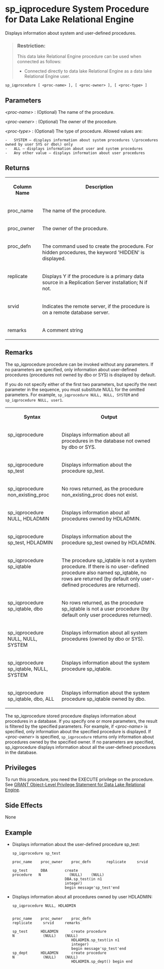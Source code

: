 <!-- loioa5b2408984f21015a45eae4a5eaef8e7 -->

# sp\_iqprocedure System Procedure for Data Lake Relational Engine

Displays information about system and user-defined procedures.



> ### Restriction:  
> This data lake Relational Engine procedure can be used when connected as follows:
> 
> -   Connected directly to data lake Relational Engine as a data lake Relational Engine user.



```
sp_iqprocedure [ <proc-name> ], [ <proc-owner> ], [ <proc-type> ]
```



<a name="loioa5b2408984f21015a45eae4a5eaef8e7__sp_iqprocedure_parm1"/>

## Parameters

 *<proc-name\>*
 :   \(Optional\) The name of the procedure.

  *<proc-owner\>*
 :   \(Optional\) The owner of the procedure.

  *<proc-type\>*
 :   \(Optional\) The type of procedure. Allowed values are:

    -   SYSTEM – displays information about system procedures \(procedures owned by user SYS or dbo\) only
    -   ALL – displays information about user and system procedures
    -   Any other value – displays information about user procedures

 

<a name="loioa5b2408984f21015a45eae4a5eaef8e7__sp_iqprocedure_returns1"/>

## Returns


<table>
<tr>
<th valign="top">

Column Name



</th>
<th valign="top">

Description



</th>
</tr>
<tr>
<td valign="top">

proc\_name



</td>
<td valign="top">

The name of the procedure.



</td>
</tr>
<tr>
<td valign="top">

proc\_owner



</td>
<td valign="top">

The owner of the procedure.



</td>
</tr>
<tr>
<td valign="top">

proc\_defn



</td>
<td valign="top">

The command used to create the procedure. For hidden procedures, the keyword 'HIDDEN' is displayed.



</td>
</tr>
<tr>
<td valign="top">

replicate



</td>
<td valign="top">

Displays Y if the procedure is a primary data source in a Replication Server installation; N if not.



</td>
</tr>
<tr>
<td valign="top">

srvid



</td>
<td valign="top">

Indicates the remote server, if the procedure is on a remote database server.



</td>
</tr>
<tr>
<td valign="top">

remarks



</td>
<td valign="top">

A comment string



</td>
</tr>
</table>



<a name="loioa5b2408984f21015a45eae4a5eaef8e7__sp_iqprocedure_remarks1"/>

## Remarks

The sp\_iqprocedure procedure can be invoked without any parameters. If no parameters are specified, only information about user-defined procedures \(procedures not owned by dbo or SYS\) is displayed by default.

If you do not specify either of the first two parameters, but specify the next parameter in the sequence, you must substitute NULL for the omitted parameters. For example, `sp_iqprocedure NULL, NULL, SYSTEM` and `sp_iqprocedure NULL, user1`.


<table>
<tr>
<th valign="top">

Syntax



</th>
<th valign="top">

Output



</th>
</tr>
<tr>
<td valign="top">

sp\_iqprocedure



</td>
<td valign="top">

Displays information about all procedures in the database not owned by dbo or SYS.



</td>
</tr>
<tr>
<td valign="top">

sp\_iqprocedure sp\_test



</td>
<td valign="top">

Displays information about the procedure sp\_test.



</td>
</tr>
<tr>
<td valign="top">

sp\_iqprocedure non\_existing\_proc



</td>
<td valign="top">

No rows returned, as the procedure non\_existing\_proc does not exist.



</td>
</tr>
<tr>
<td valign="top">

sp\_iqprocedure NULL, HDLADMIN



</td>
<td valign="top">

Displays information about all procedures owned by HDLADMIN.



</td>
</tr>
<tr>
<td valign="top">

sp\_iqprocedure sp\_test, HDLADMIN



</td>
<td valign="top">

Displays information about the procedure sp\_test owned by HDLADMIN.



</td>
</tr>
<tr>
<td valign="top">

sp\_iqprocedure sp\_iqtable



</td>
<td valign="top">

The procedure sp\_iqtable is not a system procedure. If there is no user-defined procedure also named sp\_iqtable, no rows are returned \(by default only user-defined procedures are returned\).



</td>
</tr>
<tr>
<td valign="top">

sp\_iqprocedure sp\_iqtable, dbo



</td>
<td valign="top">

No rows returned, as the procedure sp\_iqtable is not a user procedure \(by default only user procedures returned\).



</td>
</tr>
<tr>
<td valign="top">

sp\_iqprocedure NULL, NULL, SYSTEM



</td>
<td valign="top">

Displays information about all system procedures \(owned by dbo or SYS\).



</td>
</tr>
<tr>
<td valign="top">

sp\_iqprocedure sp\_iqtable, NULL, SYSTEM



</td>
<td valign="top">

Displays information about the system procedure sp\_iqtable.



</td>
</tr>
<tr>
<td valign="top">

sp\_iqprocedure sp\_iqtable, dbo, ALL



</td>
<td valign="top">

Displays information about the system procedure sp\_iqtable owned by dbo.



</td>
</tr>
</table>

The sp\_iqprocedure stored procedure displays information about procedures in a database. If you specify one or more parameters, the result is filtered by the specified parameters. For example, if *<proc-name\>* is specified, only information about the specified procedure is displayed. If *<proc-owner\>* is specified, `sp_iqprocedure` returns only information about procedures owned by the specified owner. If no parameters are specified, sp\_iqprocedure displays information about all the user-defined procedures in the database.



<a name="loioa5b2408984f21015a45eae4a5eaef8e7__iq_refbb_1703"/>

## Privileges

To run this procedure, you need the EXECUTE privilege on the procedure. See [GRANT Object-Level Privilege Statement for Data Lake Relational Engine](../080-sql-statements/grant-object-level-privilege-statement-for-data-lake-relational-engine-a3e154f.md).



<a name="loioa5b2408984f21015a45eae4a5eaef8e7__sp_iqprocedure_sideeffects1"/>

## Side Effects

None



<a name="loioa5b2408984f21015a45eae4a5eaef8e7__sp_iqprocedure_examples1"/>

## Example

-   Displays information about the user-defined procedure sp\_test:

    ```
    sp_iqprocedure sp_test
    ```

    ```
    proc_name    proc_owner    proc_defn       replicate     srvid     remarks
    
    sp_test      DBA        create procedure   N             (NULL)    (NULL)
                            DBA.sp_test(in n1
                            integer)
                            begin message'sp_test'end
    ```

-   Displays information about all procedures owned by user HDLADMIN:

    ```
    sp_iqprocedure NULL, HDLADMIN
    ```

    ```
    
    proc_name    proc_owner    proc_defn                    replicate     srvid     remarks
    
    sp_test      HDLADMIN      create procedure             N             (NULL)    (NULL)
                               HDLADMIN.sp_test(in n1
                               integer)
                               begin message'sp_test'end
    sp_dept      HDLADMIN      create procedure             N             (NULL)    (NULL)
                               HDLADMIN.sp_dept() begin end
    ```


